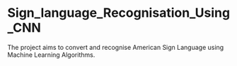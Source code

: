 # Sign_language_Recognisation_Using_CNN
The project aims to convert and recognise American Sign Language using Machine Learning Algorithms.
